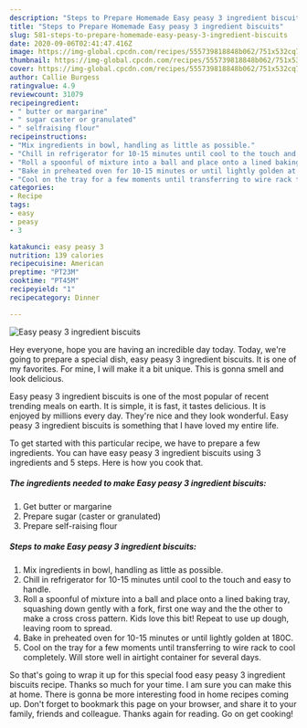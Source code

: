 ```yaml
---
description: "Steps to Prepare Homemade Easy peasy 3 ingredient biscuits"
title: "Steps to Prepare Homemade Easy peasy 3 ingredient biscuits"
slug: 581-steps-to-prepare-homemade-easy-peasy-3-ingredient-biscuits
date: 2020-09-06T02:41:47.416Z
image: https://img-global.cpcdn.com/recipes/555739818848b062/751x532cq70/easy-peasy-3-ingredient-biscuits-recipe-main-photo.jpg
thumbnail: https://img-global.cpcdn.com/recipes/555739818848b062/751x532cq70/easy-peasy-3-ingredient-biscuits-recipe-main-photo.jpg
cover: https://img-global.cpcdn.com/recipes/555739818848b062/751x532cq70/easy-peasy-3-ingredient-biscuits-recipe-main-photo.jpg
author: Callie Burgess
ratingvalue: 4.9
reviewcount: 31079
recipeingredient:
- " butter or margarine"
- " sugar caster or granulated"
- " selfraising flour"
recipeinstructions:
- "Mix ingredients in bowl, handling as little as possible."
- "Chill in refrigerator for 10-15 minutes until cool to the touch and easy to handle."
- "Roll a spoonful of mixture into a ball and place onto a lined baking tray, squashing down gently with a fork, first one way and the the other to make a cross cross pattern. Kids love this bit! Repeat to use up dough, leaving room to spread."
- "Bake in preheated oven for 10-15 minutes or until lightly golden at 180C."
- "Cool on the tray for a few moments until transferring to wire rack to cool completely. Will store well in airtight container for several days."
categories:
- Recipe
tags:
- easy
- peasy
- 3

katakunci: easy peasy 3 
nutrition: 139 calories
recipecuisine: American
preptime: "PT23M"
cooktime: "PT45M"
recipeyield: "1"
recipecategory: Dinner

---
```



![Easy peasy 3 ingredient biscuits](https://img-global.cpcdn.com/recipes/555739818848b062/751x532cq70/easy-peasy-3-ingredient-biscuits-recipe-main-photo.jpg)

Hey everyone, hope you are having an incredible day today. Today, we're going to prepare a special dish, easy peasy 3 ingredient biscuits. It is one of my favorites. For mine, I will make it a bit unique. This is gonna smell and look delicious.



Easy peasy 3 ingredient biscuits is one of the most popular of recent trending meals on earth. It is simple, it is fast, it tastes delicious. It is enjoyed by millions every day. They're nice and they look wonderful. Easy peasy 3 ingredient biscuits is something that I have loved my entire life.


To get started with this particular recipe, we have to prepare a few ingredients. You can have easy peasy 3 ingredient biscuits using 3 ingredients and 5 steps. Here is how you cook that.

<!--inarticleads1-->

##### The ingredients needed to make Easy peasy 3 ingredient biscuits:

1. Get  butter or margarine
1. Prepare  sugar (caster or granulated)
1. Prepare  self-raising flour




<!--inarticleads2-->

##### Steps to make Easy peasy 3 ingredient biscuits:

1. Mix ingredients in bowl, handling as little as possible.
1. Chill in refrigerator for 10-15 minutes until cool to the touch and easy to handle.
1. Roll a spoonful of mixture into a ball and place onto a lined baking tray, squashing down gently with a fork, first one way and the the other to make a cross cross pattern. Kids love this bit! Repeat to use up dough, leaving room to spread.
1. Bake in preheated oven for 10-15 minutes or until lightly golden at 180C.
1. Cool on the tray for a few moments until transferring to wire rack to cool completely. Will store well in airtight container for several days.




So that's going to wrap it up for this special food easy peasy 3 ingredient biscuits recipe. Thanks so much for your time. I am sure you can make this at home. There is gonna be more interesting food in home recipes coming up. Don't forget to bookmark this page on your browser, and share it to your family, friends and colleague. Thanks again for reading. Go on get cooking!
